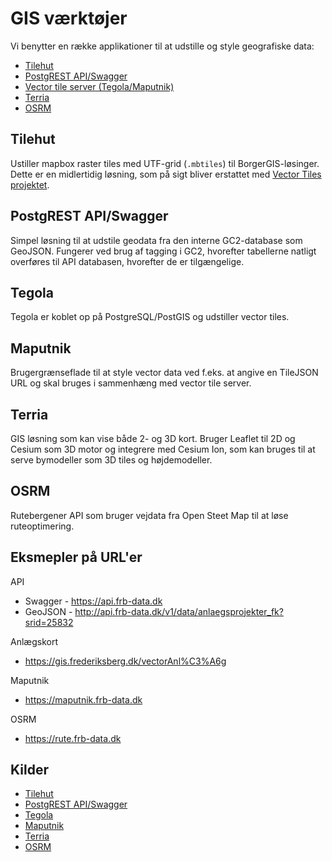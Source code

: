 # GIS værktøjer

Vi benytter en række applikationer til at udstille og style geografiske data:

* [Tilehut](https://github.com/frederiksberg/prod-app1-deployment/tree/master/gis/tilehut)
* [PostgREST API/Swagger](https://github.com/frederiksberg/PostgREST)
* [Vector tile server (Tegola/Maputnik)](https://github.com/frederiksberg/prod-app1-deployment/tree/master/gis/vector-tiles)
* [Terria](terria)
* [OSRM](osrm)

## Tilehut

Ustiller mapbox raster tiles med UTF-grid (`.mbtiles`) til BorgerGIS-løsinger. Dette er en midlertidig løsning, som på sigt bliver erstattet med [Vector Tiles projektet](https://github.com/frederiksberg/prod-app1-deployment/tree/master/gis/vector-tiles).

## PostgREST API/Swagger

Simpel løsning til at udstile geodata fra den interne GC2-database som GeoJSON. Fungerer ved brug af tagging i GC2, hvorefter tabellerne natligt overføres til API databasen, hvorefter de er tilgængelige.

## Tegola
Tegola er koblet op på PostgreSQL/PostGIS og udstiller vector tiles.

## Maputnik

Brugergrænseflade til at style vector data ved f.eks. at angive en TileJSON URL og skal bruges i sammenhæng med vector tile server.

## Terria
GIS løsning som kan vise både 2- og 3D kort. Bruger Leaflet til 2D og Cesium som 3D motor og integrere med Cesium Ion, som kan bruges til at serve bymodeller som 3D tiles og højdemodeller.

## OSRM
Rutebergener API som bruger vejdata fra Open Steet Map til at løse ruteoptimering.

## Eksmepler på URL'er

API 
* Swagger - https://api.frb-data.dk
* GeoJSON - http://api.frb-data.dk/v1/data/anlaegsprojekter_fk?srid=25832

Anlægskort
* https://gis.frederiksberg.dk/vectorAnl%C3%A6g

Maputnik
* https://maputnik.frb-data.dk

OSRM
* https://rute.frb-data.dk

## Kilder
* [Tilehut](https://github.com/b-g/tilehut)
* [PostgREST API/Swagger](https://github.com/frederiksberg/PostgREST)
* [Tegola](https://github.com/go-spatial/tegola)
* [Maputnik](https://maputnik.github.io/)
* [Terria](https://terria.io/)
* [OSRM](http://project-osrm.org/)
